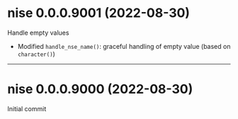 # nise 0.0.0.9001 (2022-08-30)

Handle empty values

- Modified `handle_nse_name()`: graceful handling of empty value (based on
`character()`)

-----

# nise 0.0.0.9000 (2022-08-30)

Initial commit
